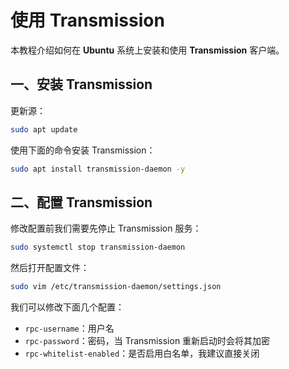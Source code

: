 # 使用 Transmission

本教程介绍如何在 **Ubuntu** 系统上安装和使用 **Transmission** 客户端。

## 一、安装 Transmission

更新源：

```sh
sudo apt update
```

使用下面的命令安装 Transmission：

```sh
sudo apt install transmission-daemon -y
```

## 二、配置 Transmission

修改配置前我们需要先停止 Transmission 服务：

```sh
sudo systemctl stop transmission-daemon
```

然后打开配置文件：

```sh
sudo vim /etc/transmission-daemon/settings.json
```

我们可以修改下面几个配置：

- `rpc-username`：用户名
- `rpc-password`：密码，当 Transmission 重新启动时会将其加密
- `rpc-whitelist-enabled`：是否启用白名单，我建议直接关闭
